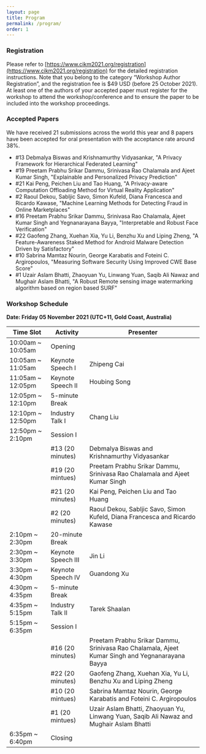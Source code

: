 ```yaml
---
layout: page
title: Program
permalink: /program/
order: 1
---
```


### **Registration**
Please refer to [https://www.cikm2021.org/registration](https://www.cikm2021.org/registration) for the detailed registration instructions. Note that you belong to the category “Workshop Author Registration”, and the registration fee is $49 USD (before 25 October 2021). At least one of the authors of your accepted paper must register for the workshop to attend the workshop/conference and to ensure the paper to be included into the workshop proceedings.

### **Accepted Papers**
We have received 21 submissions across the world this year and 8 papers have been accepted for oral presentation with the acceptance rate around 38%.

- #13 Debmalya Biswas and Krishnamurthy Vidyasankar, "A Privacy Framework for Hierarchical Federated Learning"
- #19 Preetam Prabhu Srikar Dammu, Srinivasa Rao Chalamala and Ajeet Kumar Singh, "Explainable and Personalized Privacy Prediction"
- #21 Kai Peng, Peichen Liu and Tao Huang, "A Privacy-aware Computation Offloading Method for Virtual Reality Application"
- #2 Raoul Dekou, Sabljic Savo, Simon Kufeld, Diana Francesca and Ricardo Kawase, "Machine Learning Methods for Detecting Fraud in Online Marketplaces"
- #16 Preetam Prabhu Srikar Dammu, Srinivasa Rao Chalamala, Ajeet Kumar Singh and Yegnanarayana Bayya, "Interpretable and Robust Face Verification"
- #22 Gaofeng Zhang, Xuehan Xia, Yu Li, Benzhu Xu and Liping Zheng, "A Feature-Awareness Staked Method for Android Malware Detection Driven by Satisfactory"
- #10 Sabrina Mamtaz Nourin, George Karabatis and Foteini C. Argiropoulos, "Measuring Software Security Using Improved CWE Base Score"
- #1 Uzair Aslam Bhatti, Zhaoyuan Yu, Linwang Yuan, Saqib Ali Nawaz and Mughair Aslam Bhatti, "A Robust Remote sensing image watermarking algorithm based on region based SURF"

### **Workshop Schedule**
**Date: Friday 05 November 2021 (UTC+11, Gold Coast, Australia)**

|     Time Slot     |      Activity      |  Presenter   |
|-------------------|--------------------|--------------|
| 10:00am ~ 10:05am |       Opening      |              |
| 10:05am ~ 11:05am |   Keynote Speech I | Zhipeng Cai  |
| 11:05am ~ 12:05pm |  Keynote Speech II | Houbing Song |
| 12:05pm ~ 12:10pm |   5-minute Break   |              |
| 12:10pm ~ 12:50pm |   Industry Talk I  |  Chang Liu   |
| 12:50pm ~  2:10pm |      Session I     |              |
|                   |  #13 (20 minutes)  | Debmalya Biswas and Krishnamurthy Vidyasankar |
|                   |   #19 (20 mintues) | Preetam Prabhu Srikar Dammu, Srinivasa Rao Chalamala and Ajeet Kumar Singh |
|                   |   #21 (20 minutes) | Kai Peng, Peichen Liu and Tao Huang |
|                   |   #2 (20 minutes)  | Raoul Dekou, Sabljic Savo, Simon Kufeld, Diana Francesca and Ricardo Kawase |
|  2:10pm ~  2:30pm |   20-minute Break  |              |
|  2:30pm ~  3:30pm | Keynote Speech III |    Jin Li    |
|  3:30pm ~  4:30pm | Keynote Speech IV  |  Guandong Xu |
|  4:30pm ~  4:35pm |  5-minute  Break   |              |
|  4:35pm ~  5:15pm |  Industry Talk II  | Tarek Shaalan|
|  5:15pm ~  6:35pm |     Session I      |              |
|                   |   #16 (20 minutes) | Preetam Prabhu Srikar Dammu, Srinivasa Rao Chalamala, Ajeet Kumar Singh and Yegnanarayana Bayya |
|                   |   #22 (20 minutes) | Gaofeng Zhang, Xuehan Xia, Yu Li, Benzhu Xu and Liping Zheng |
|                   |   #10 (20 mintues) | Sabrina Mamtaz Nourin, George Karabatis and Foteini C. Argiropoulos |
|                   |   #1 (20 mintues)  | Uzair Aslam Bhatti, Zhaoyuan Yu, Linwang Yuan, Saqib Ali Nawaz and Mughair Aslam Bhatti |
|  6:35pm ~  6:40pm |       Closing      |              |
